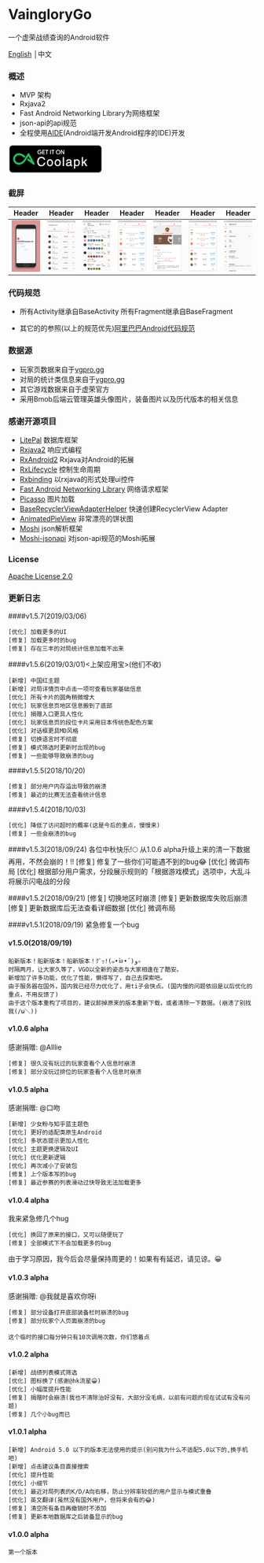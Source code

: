 # VaingloryGo
一个虚荣战绩查询的Android软件

[English](https://github.com/VcotyQin/VaingloryGo/blob/master/README.md) │中文

### 概述
- MVP 架构
- Rxjava2
- Fast Android Networking Library为网络框架
- json-api的api规范
- 全程使用[AIDE](https://www.android-ide.com/)(Android端开发Android程序的IDE)开发


[![image](https://raw.githubusercontent.com/VcotyQin/VaingloryGo/master/Screenshots/coolapk.png)](https://www.coolapk.com/apk/vcoty.vainglory.go)

### 截屏
| Header | Header | Header | Header | Header | Header | Header |
|:----------:|:----------:|:----------:|:----------:|:----------:|:----------:|:----------:|
|    ![image](https://raw.githubusercontent.com/VcotyQin/VaingloryGo/master/Screenshots/Search_page.png)       |      ![image](https://raw.githubusercontent.com/VcotyQin/VaingloryGo/master/Screenshots/Main.png)     |   ![image](https://raw.githubusercontent.com/VcotyQin/VaingloryGo/master/Screenshots/Match.png)       |     ![image](https://raw.githubusercontent.com/VcotyQin/VaingloryGo/master/Screenshots/player.png)      |    ![image](https://raw.githubusercontent.com/VcotyQin/VaingloryGo/master/Screenshots/Player's_data_page.png)      |       ![image](https://raw.githubusercontent.com/VcotyQin/VaingloryGo/master/Screenshots/player.png)    |      ![image](https://raw.githubusercontent.com/VcotyQin/VaingloryGo/master/Screenshots/Settings.png)|

### 代码规范
- 所有Activity继承自BaseActivity 所有Fragment继承自BaseFragment

- 其它的的参照(以上的规范优先)[阿里巴巴Android代码规范](https://www.jianshu.com/p/f5a55dff62f0)

### 数据源
- 玩家页数据来自于[vgpro.gg](vgpro.gg)
- 对局的统计类信息来自于[vgpro.gg](vgpro.gg)
- 其它游戏数据来自于虚荣官方
- 采用Bmob后端云管理英雄头像图片，装备图片以及历代版本的相关信息

### 感谢开源项目
- [LitePal](https://github.com/LitePalFramework/LitePal) 数据库框架
- [Rxjava2](https://github.com/ReactiveX/RxJava) 响应式编程
- [RxAndroid2](https://github.com/ReactiveX/RxAndroid) Rxjava对Android的拓展
- [RxLifecycle](https://github.com/trello/RxLifecycle) 控制生命周期
- [Rxbinding](https://github.com/JakeWharton/RxBinding) 以rxjava的形式处理ui控件
- [Fast Android Networking Library](https://github.com/amitshekhariitbhu/Fast-Android-Networking) 网络请求框架
- [Picasso](https://github.com/square/picasso) 图片加载
- [BaseRecyclerViewAdapterHelper](https://github.com/CymChad/BaseRecyclerViewAdapterHelper) 快速创建RecyclerView Adapter
- [AnimatedPieView](https://github.com/razerdp/AnimatedPieView) 非常漂亮的饼状图
- [Moshi](https://github.com/square/moshi) json解析框架
- [Moshi-jsonapi](https://github.com/kamikat/moshi-jsonapi) 对json-api规范的Moshi拓展

### License
[Apache License 2.0](https://github.com/VcotyQin/VaingloryGo/blob/master/LICENSE)

### 更新日志
####v1.5.7(2019/03/06)
```
[优化] 加载更多的UI
[修复] 加载更多时的bug
[修复] 存在三丰的对局统计信息加载不出来
```
####v1.5.6(2019/03/01)<上架应用宝>(他们不收)
````
[新增] 中国红主题
[新增] 对局详情页中点击一项可查看玩家基础信息
[优化] 所有卡片的圆角稍微增大
[优化] 玩家信息页地区信息搬到了底部
[优化] 捐赠入口更具人性化
[优化] 玩家信息页的段位卡片采用日本传统色配色方案
[优化] 对话框更具MD风格
[修复] 切换语言时不彻底
[修复] 模式筛选时更新时出现的bug
[修复] 一些能够导致崩溃的bug
````

####v1.5.5(2018/10/20)
````
[修复] 部分用户内存溢出导致的崩溃
[修复] 最近的比赛无法查看统计信息
````

####v1.5.4(2018/10/03)
````
[优化] 降低了访问超时的概率(这是今后的重点，慢慢来)
[修复] 一些会崩溃的bug
````

####v1.5.3(2018/09/24)
各位中秋快乐!🌕
从1.0.6 alpha升级上来的清一下数据再用，不然会崩的！!!
    [修复] 修复了一些你们可能遇不到的bug😂
    [优化] 微调布局
    [优化] 根据部分用户需求，分段展示规则的「根据游戏模式」选项中，大乱斗将展示闪电战的分段

####v1.5.2(2018/09/21)
    [修复] 切换地区时崩溃
    [修复] 更新数据库失败后崩溃
    [修复] 更新数据库后无法查看详细数据
    [优化] 微调布局

####v1.5.1(2018/09/19)
    紧急修复一个bug

#### v1.5.0(2018/09/19)
    船新版本！船新版本！船新版本！ｸﾞｯ!(๑•̀ㅂ•́)و✧
    时隔两月，让大家久等了，VGO以全新的姿态与大家相逢在了酷安。
    新增加了许多功能，优化了性能，懒得写了，自己去探索吧。
    由于服务器在国外，国内我已经尽力优化了，用ti子会快点。(国内慢的问题依旧是以后优化的重点，不用反馈了)
    由于这个版本重构了项目的，建议卸掉原来的版本重新下载，或者清除一下数据。(崩溃了别找我(/ω＼))

#### v1.0.6 alpha 
感谢捐赠:
    @Alllie

    [修复] 很久没有玩过的玩家查看个人信息时崩溃
    [修复] 部分没玩过排位的玩家查看个人信息时崩溃

#### v1.0.5 alpha
感谢捐赠:
    @口吻

    [新增] 少女粉与知乎蓝主题色
    [优化] 更好的适配类原生Android
    [优化] 多状态提示更加人性化
    [优化] 主题更换逻辑及UI
    [优化] 优化更新逻辑
    [优化] 再次减小了安装包
    [修复] 上个版本写的bug
    [修复] 最近参赛的列表滑动过快导致无法加载更多

#### v1.0.4 alpha
我来紧急修几个hug

    [优化] 换回了原来的接口，又可以随便玩了
    [修复] 全部模式下不会加载更多的bug

由于学习原因，我今后会尽量保持周更的！如果有有延迟，请见谅。😀

#### v1.0.3 alpha
感谢捐赠:
    @我就是喜欢你呀i

    [修复] 部分设备打开底部装备栏时崩溃的bug
    [修复] 部分玩家个人页面崩溃的bug

    这个临时的接口每分钟只有10次调用次数，你们悠着点

#### v1.0.2 alpha
    [新增] 战绩列表模式筛选
    [优化] 图标换了(感谢@hk流星😀)
    [优化] 小幅度提升性能
    [修复] 捐赠时会崩溃(我也不清除治好没有，大部分没毛病，以前有问题的现在试试有没有问题)
    [修复] 几个小bug而已

#### v1.0.1 alpha
    [新增] Android 5.0 以下的版本无法使用的提示(别问我为什么不适配5.0以下的,换手机吧)
    [新增] 点击建议条目直接搜索
    [优化] 提升性能
    [优化] 小细节
    [优化] 最近对局列表的K/D/A向右移，防止分辨率较低的用户显示与模式重叠
    [优化] 英文翻译(虽然没有国外用户，但将来会有的😂)
    [修复] 清空所有条目再撤销时不添加
    [修复] 更新本地数据库之后装备显示的bug

#### v1.0.0 alpha
    第一个版本
